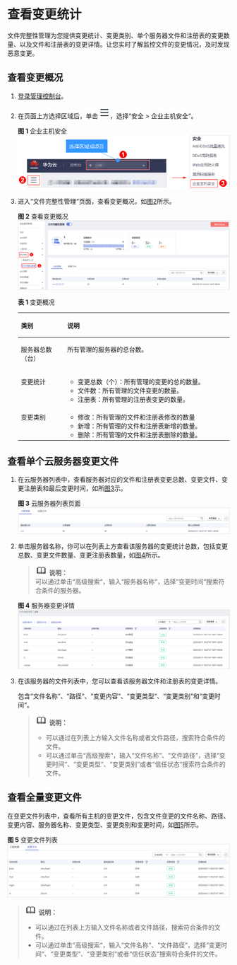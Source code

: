 # 查看变更统计<a name="hss_01_0022"></a>

文件完整性管理为您提供变更统计、变更类别、单个服务器文件和注册表的变更数量、以及文件和注册表的变更详情。让您实时了解监控文件的变更情况，及时发现恶意变更。

## 查看变更概况<a name="section167271023185213"></a>

1.  [登录管理控制台](https://console.huaweicloud.com)。
2.  在页面上方选择区域后，单击![](figures/icon-servicelist.png)，选择“安全  \>  企业主机安全“。

    **图 1**  企业主机安全<a name="hss_01_0229_fig1271516227232"></a>  
    ![](figures/企业主机安全.png "企业主机安全")

3.  进入“文件完整性管理“页面，查看变更概况，如[图2](#fig961410572311)所示。

    **图 2**  查看变更概况<a name="fig961410572311"></a>  
    ![](figures/查看变更概况.png "查看变更概况")

    **表 1**  变更概况

    <a name="table294314169267"></a>
    <table><thead align="left"><tr id="row1594301611268"><th class="cellrowborder" valign="top" width="21.85%" id="mcps1.2.3.1.1"><p id="p19943416182614"><a name="p19943416182614"></a><a name="p19943416182614"></a>类别</p>
    </th>
    <th class="cellrowborder" valign="top" width="78.14999999999999%" id="mcps1.2.3.1.2"><p id="p19943216142610"><a name="p19943216142610"></a><a name="p19943216142610"></a>说明</p>
    </th>
    </tr>
    </thead>
    <tbody><tr id="row794321652616"><td class="cellrowborder" valign="top" width="21.85%" headers="mcps1.2.3.1.1 "><p id="p894341662610"><a name="p894341662610"></a><a name="p894341662610"></a>服务器总数（台）</p>
    </td>
    <td class="cellrowborder" valign="top" width="78.14999999999999%" headers="mcps1.2.3.1.2 "><p id="p394341619263"><a name="p394341619263"></a><a name="p394341619263"></a>所有管理的服务器的总台数。</p>
    </td>
    </tr>
    <tr id="row0943201682610"><td class="cellrowborder" valign="top" width="21.85%" headers="mcps1.2.3.1.1 "><p id="p5943101662612"><a name="p5943101662612"></a><a name="p5943101662612"></a>变更统计</p>
    </td>
    <td class="cellrowborder" valign="top" width="78.14999999999999%" headers="mcps1.2.3.1.2 "><a name="ul1735913573211"></a><a name="ul1735913573211"></a><ul id="ul1735913573211"><li>变更总数（个）：所有管理的变更的总的数量。</li><li>文件数：所有管理的文件变更的数量。</li><li>注册表：所有管理的注册表变更的数量。</li></ul>
    </td>
    </tr>
    <tr id="row1994316168267"><td class="cellrowborder" valign="top" width="21.85%" headers="mcps1.2.3.1.1 "><p id="p6944191613269"><a name="p6944191613269"></a><a name="p6944191613269"></a>变更类别</p>
    </td>
    <td class="cellrowborder" valign="top" width="78.14999999999999%" headers="mcps1.2.3.1.2 "><a name="ul1669615384323"></a><a name="ul1669615384323"></a><ul id="ul1669615384323"><li>修改：所有管理的文件和注册表修改的数量</li><li>新增：所有管理的文件和注册表新增的数量。</li><li>删除：所有管理的文件和注册表删除的数量。</li></ul>
    </td>
    </tr>
    </tbody>
    </table>


## 查看单个云服务器变更文件<a name="section1832619326449"></a>

1.  在云服务器列表中，查看服务器对应的文件和注册表变更总数、变更文件、变更注册表和最后变更时间，如所[图3](#fig7512193224419)示。

    **图 3**  云服务器列表页面<a name="fig7512193224419"></a>  
    ![](figures/云服务器列表页面.png "云服务器列表页面")

2.  单击服务器名称，你可以在列表上方查看该服务器的变更统计总数，包括变更总数、变更文件数量、变更注册表数量，如[图4](#fig18321250177)所示。

    >![](public_sys-resources/icon-note.gif) **说明：**   
    >可以通过单击“高级搜索“，输入“服务器名称“，选择“变更时间“搜索符合条件的服务器。  

    **图 4**  服务器变更详情<a name="fig18321250177"></a>  
    ![](figures/服务器变更详情.png "服务器变更详情")

3.  在该服务器的文件列表中，您可以查看该服务器文件和注册表的变更详情。

    包含“文件名称“、“路径“、“变更内容“、“变更类型“、“变更类别“和“变更时间“。

    >![](public_sys-resources/icon-note.gif) **说明：**   
    >-   可以通过在列表上方输入文件名称或者文件路径，搜索符合条件的文件。  
    >-   可以通过单击“高级搜索“，输入“文件名称“、“文件路径“，选择“变更时间“、“变更类型“、“变更类别“或者“信任状态“搜索符合条件的文件。  


## 查看全量变更文件<a name="section123985025311"></a>

在变更文件列表中，查看所有主机的变更文件，包含文件变更的文件名称、路径、变更内容、服务器名称、变更类型、变更类别和变更时间，如[图5](#fig11381134122)所示。

**图 5**  变更文件列表<a name="fig11381134122"></a>  
![](figures/变更文件列表.png "变更文件列表")

>![](public_sys-resources/icon-note.gif) **说明：**   
>-   可以通过在列表上方输入文件名称或者文件路径，搜索符合条件的文件。  
>-   可以通过单击“高级搜索“，输入“文件名称“、“文件路径“，选择“变更时间“、“变更类型“、“变更类别“或者“信任状态“搜索符合条件的文件。  

